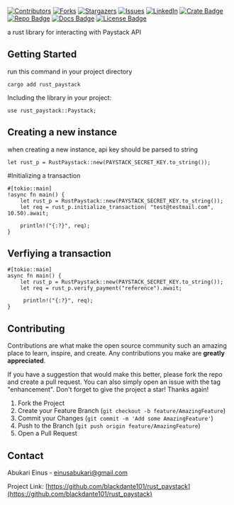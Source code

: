 [![Contributors][contributors-shield]][contributors-url]
[![Forks][forks-shield]][forks-url]
[![Stargazers][stars-shield]][stars-url]
[![Issues][issues-shield]][issues-url]
[![LinkedIn][linkedin-shield]][linkedin-url]
[![Crate Badge]][Crate] [![Repo Badge]][Repo] [![Docs Badge]][Docs] [![License Badge]][License] 

a rust library for interacting with Paystack API
## Getting Started
run this command in your project directory
```no_run
cargo add rust_paystack
```
Including the library in your project:
```no_run
use rust_paystack::Paystack;
```
## Creating a new instance
when creating a new instance, api key should be parsed to string
```no_run
let rust_p = RustPaystack::new(PAYSTACK_SECRET_KEY.to_string());
```
#Initializing a transaction
```no_run
#[tokio::main]
!async fn main() {
    let rust_p = RustPaystack::new(PAYSTACK_SECRET_KEY.to_string());
    let req = rust_p.initialize_transaction( "test@testmail.com", 10.50).await;
     
    println!("{:?}", req);
}
```
## Verfiying a transaction
```no_run
#[tokio::main]
async fn main() {
    let rust_p = RustPaystack::new(PAYSTACK_SECRET_KEY.to_string());
    let req = rust_p.verify_payment("reference").await;
     
     println!("{:?}", req);
}
 ```
## Contributing
Contributions are what make the open source community such an amazing place to learn, inspire, and create. Any contributions you make are **greatly appreciated**.

If you have a suggestion that would make this better, please fork the repo and create a pull request. You can also simply open an issue with the tag "enhancement".
Don't forget to give the project a star! Thanks again!

1. Fork the Project
2. Create your Feature Branch (`git checkout -b feature/AmazingFeature`)
3. Commit your Changes (`git commit -m 'Add some AmazingFeature'`)
4. Push to the Branch (`git push origin feature/AmazingFeature`)
5. Open a Pull Request

<!-- CONTACT -->
## Contact

Abukari Einus - einusabukari@gmail.com

Project Link: [https://github.com/blackdante101/rust_paystack](https://github.com/blackdante101/rust_paystack)

[contributors-shield]: https://img.shields.io/github/contributors/blackdante101/Best-README-Template.svg?style=for-the-badge
[contributors-url]: https://github.com/blackdante101/Best-README-Template/graphs/contributors
[forks-shield]: https://img.shields.io/github/forks/blackdante101/Best-README-Template.svg?style=for-the-badge
[forks-url]: https://github.com/blackdante101/Best-README-Template/network/members
[stars-shield]: https://img.shields.io/github/stars/blackdante101/Best-README-Template.svg?style=for-the-badge
[stars-url]: https://github.com/blackdante101/Best-README-Template/stargazers
[issues-shield]: https://img.shields.io/github/issues/blackdante101/Best-README-Template.svg?style=for-the-badge
[issues-url]: https://github.com/blackdante101/rust_paystack/issues
[linkedin-shield]: https://img.shields.io/badge/-LinkedIn-black.svg?style=for-the-badge&logo=linkedin&colorB=555
[linkedin-url]: https://www.linkedin.com/in/abukari-einus-913721177/
[Repo]: https://github.com/blackdante101/rust_paystack
[Docs]: https://docs.rs/rust_paystack
[Crate]: https://crates.io/crates/rust_paystack
[Crate Badge]: https://img.shields.io/crates/v/rust_paystack?logo=rust&style=flat-square&color=E05D44
[Repo Badge]: https://img.shields.io/badge/repo-blackdante101/rust_paytack-1370D3?style=flat-square&logo=github
[License Badge]: https://img.shields.io/crates/l/rust_paystack?style=flat-square&color=1370D3
[Docs Badge]: https://img.shields.io/badge/docs-rust_paystack-1370D3?style=flat-square&logo=rust
[`cargo-generate`]: https://crates.io/crates/cargo-generate
[License]: ./LICENSE
